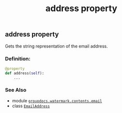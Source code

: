 ﻿---
title: address property
second_title: GroupDocs.Watermark for Python via .NET API References
description: 
type: docs
url: /python-net/groupdocs.watermark.contents.email/emailaddress/address/
is_root: false
weight: 30
---

## address property


Gets the string representation of the email address.
### Definition:
```python
@property
def address(self):
    ...
```

### See Also
* module [`groupdocs.watermark.contents.email`](../../)
* class [`EmailAddress`](/watermark/python-net/groupdocs.watermark.contents.email/emailaddress)
